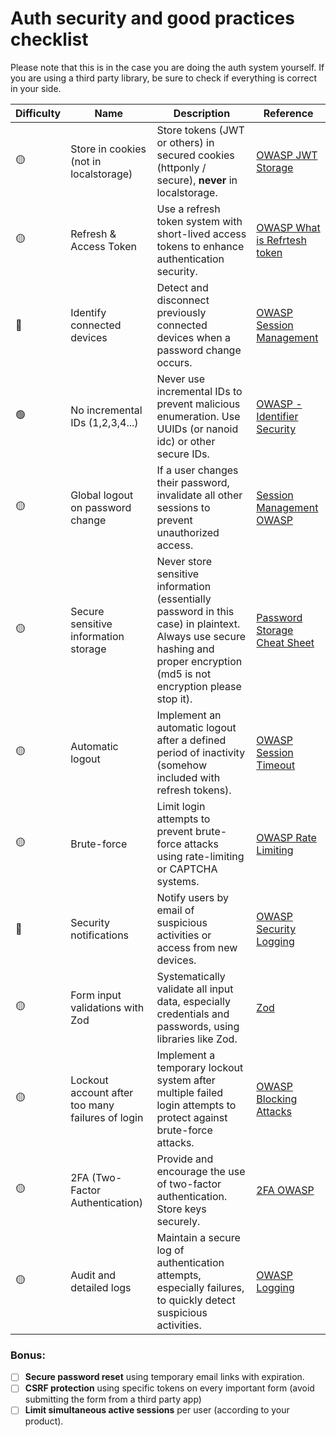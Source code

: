 # Auth security and good practices checklist

Please note that this is in the case you are doing the auth system yourself. If you are using a third party library, be sure to check if everything is correct in your side.

| Difficulty | Name | Description | Reference |
|------------|------|--------------------|-----------|
| 🟡 | Store in cookies (not in localstorage) | Store tokens (JWT or others) in secured cookies (httponly / secure), **never** in localstorage. | [OWASP JWT Storage](https://owasp.org/www-community/controls/SecureCookieAttribute) |
| 🟡 | Refresh & Access Token | Use a refresh token system with short-lived access tokens to enhance authentication security. | [OWASP What is Refrtesh token](https://auth0.com/blog/refresh-tokens-what-are-they-and-when-to-use-them/) |
| 🔴 | Identify connected devices | Detect and disconnect previously connected devices when a password change occurs. | [OWASP Session Management](https://cheatsheetseries.owasp.org/cheatsheets/Session_Management_Cheat_Sheet.html#renew-the-session-id-after-any-privilege-level-change) |
| 🟢 | No incremental IDs (1,2,3,4...) | Never use incremental IDs to prevent malicious enumeration. Use UUIDs (or nanoid idc) or other secure IDs. | [OWASP - Identifier Security](https://www.vaadata.com/blog/fr/failles-idor-principes-attaques-exploitations-mesures-tests-securite/) |
| 🟡 | Global logout on password change | If a user changes their password, invalidate all other sessions to prevent unauthorized access. | [Session Management OWASP](https://owasp.org/www-project-top-ten/) |
| 🟡 | Secure sensitive information storage | Never store sensitive information (essentially password in this case) in plaintext. Always use secure hashing and proper encryption (md5 is not encryption please stop it). | [Password Storage Cheat Sheet](https://cheatsheetseries.owasp.org/cheatsheets/Password_Storage_Cheat_Sheet.html) |
| 🟡 | Automatic logout | Implement an automatic logout after a defined period of inactivity (somehow included with refresh tokens). | [OWASP Session Timeout](https://cheatsheetseries.owasp.org/cheatsheets/Session_Management_Cheat_Sheet.html#automatic-session-expiration) |
| 🟡 | Brute-force | Limit login attempts to prevent brute-force attacks using rate-limiting or CAPTCHA systems. | [OWASP Rate Limiting](https://cheatsheetseries.owasp.org/cheatsheets/Authentication_Cheat_Sheet.html#protect-against-automated-attacks) |
| 🔴 | Security notifications | Notify users by email of suspicious activities or access from new devices. | [OWASP Security Logging](https://owasp.org/Top10/A09_2021-Security_Logging_and_Monitoring_Failures) |
| 🟡 | Form input validations with Zod | Systematically validate all input data, especially credentials and passwords, using libraries like Zod. | [Zod](https://github.com/colinhacks/zod) |
| 🟡 | Lockout account after too many failures of login | Implement a temporary lockout system after multiple failed login attempts to protect against brute-force attacks. | [OWASP Blocking Attacks](https://owasp.org/www-community/attacks/Credential_stuffing) |
| 🟡 | 2FA (Two-Factor Authentication) | Provide and encourage the use of two-factor authentication. Store keys securely. | [2FA OWASP](https://cheatsheetseries.owasp.org/cheatsheets/Multifactor_Authentication_Cheat_Sheet.html) |
| 🟡 | Audit and detailed logs | Maintain a secure log of authentication attempts, especially failures, to quickly detect suspicious activities. | [OWASP Logging](https://cheatsheetseries.owasp.org/cheatsheets/Logging_Cheat_Sheet.html) |

### Bonus:
- [ ] **Secure password reset** using temporary email links with expiration.
- [ ] **CSRF protection** using specific tokens on every important form (avoid submitting the form from a third party app)
- [ ] **Limit simultaneous active sessions** per user (according to your product).
